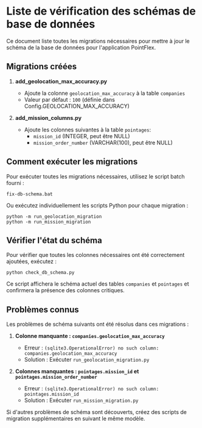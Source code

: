 # Liste de vérification des schémas de base de données

Ce document liste toutes les migrations nécessaires pour mettre à jour le schéma de la base de données pour l'application PointFlex.

## Migrations créées

1. **add_geolocation_max_accuracy.py**
   - Ajoute la colonne `geolocation_max_accuracy` à la table `companies`
   - Valeur par défaut : `100` (définie dans Config.GEOLOCATION_MAX_ACCURACY)

2. **add_mission_columns.py**
   - Ajoute les colonnes suivantes à la table `pointages`:
     - `mission_id` (INTEGER, peut être NULL)
     - `mission_order_number` (VARCHAR(100), peut être NULL)

## Comment exécuter les migrations

Pour exécuter toutes les migrations nécessaires, utilisez le script batch fourni :

```
fix-db-schema.bat
```

Ou exécutez individuellement les scripts Python pour chaque migration :

```
python -m run_geolocation_migration
python -m run_mission_migration
```

## Vérifier l'état du schéma

Pour vérifier que toutes les colonnes nécessaires ont été correctement ajoutées, exécutez :

```
python check_db_schema.py
```

Ce script affichera le schéma actuel des tables `companies` et `pointages` et confirmera la présence des colonnes critiques.

## Problèmes connus

Les problèmes de schéma suivants ont été résolus dans ces migrations :

1. **Colonne manquante : `companies.geolocation_max_accuracy`**
   - Erreur : `(sqlite3.OperationalError) no such column: companies.geolocation_max_accuracy`
   - Solution : Exécuter `run_geolocation_migration.py`

2. **Colonnes manquantes : `pointages.mission_id` et `pointages.mission_order_number`**
   - Erreur : `(sqlite3.OperationalError) no such column: pointages.mission_id`
   - Solution : Exécuter `run_mission_migration.py`

Si d'autres problèmes de schéma sont découverts, créez des scripts de migration supplémentaires en suivant le même modèle.
